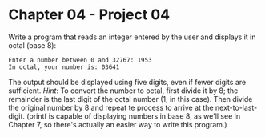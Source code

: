 # Chapter 04 - Project 04

Write a program that reads an integer entered by the user and displays it in octal (base 8):  

```
Enter a number between 0 and 32767: 1953
In octal, your number is: 03641
```

The output should be displayed using five digits, even if fewer digits are sufficient. _Hint_: To convert the number to octal, first divide it by 8; the remainder is the last digit of the octal number (1, in this case). Then divide the original number by 8 and repeat te process to arrive at the next-to-last-digit. (printf is capable of displaying numbers in base 8, as we'll see in Chapter 7, so there's actually an easier way to write this program.)  
